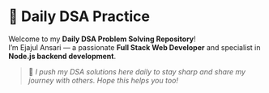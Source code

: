 # 🧠 Daily DSA Practice

Welcome to my **Daily DSA Problem Solving Repository**!  
I’m Ejajul Ansari — a passionate **Full Stack Web Developer** and specialist in **Node.js backend development**.

> 🚀 _I push my DSA solutions here daily to stay sharp and share my journey with others. Hope this helps you too!_